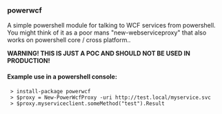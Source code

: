 ### powerwcf

A simple powershell module for talking to WCF services from powershell. 
You might think of it as a poor mans "new-webserviceproxy" that also works on powershell core / cross platform..

**WARNING! THIS IS JUST A POC AND SHOULD NOT BE USED IN PRODUCTION!**

#### Example use in a powershell console:

```
 > install-package powerwcf
 > $proxy = New-PowerWcfProxy -uri http://test.local/myservice.svc
 > $proxy.myserviceclient.someMethod("test").Result
```
